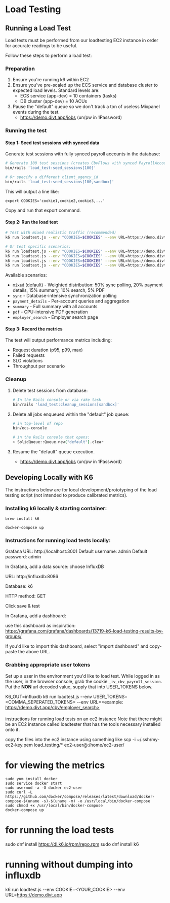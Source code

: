 # Load Testing
## Running a Load Test
Load tests must be performed from our loadtesting EC2 instance in order for accurate readings to be useful.

Follow these steps to perform a load test:

### Preparation
1. Ensure you're running k6 within EC2
2. Ensure you've pre-scaled up the ECS service and database cluster to expected load levels. Standard levels are:
    * ECS service (app-dev) = 10 containers (tasks)
    * DB cluster (app-dev) = 10 ACUs
3. Pause the "default" queue so we don't track a ton of useless Mixpanel events during the test.
    * https://demo.divt.app/jobs      (un/pw in 1Password)

### Running the test

#### Step 1: Seed test sessions with synced data
Generate test sessions with fully synced payroll accounts in the database:
```bash
# Generate 100 test sessions (creates CbvFlows with synced PayrollAccounts)
bin/rails 'load_test:seed_sessions[100]'

# Or specify a different client_agency_id
bin/rails 'load_test:seed_sessions[100,sandbox]'
```

This will output a line like:
```
export COOKIES='cookie1,cookie2,cookie3,...'
```

Copy and run that export command.

#### Step 2: Run the load test
```bash
# Test with mixed realistic traffic (recommended)
k6 run loadtest.js --env "COOKIES=$COOKIES" --env URL=https://demo.divt.app

# Or test specific scenarios:
k6 run loadtest.js --env "COOKIES=$COOKIES" --env URL=https://demo.divt.app --env SCENARIO=sync
k6 run loadtest.js --env "COOKIES=$COOKIES" --env URL=https://demo.divt.app --env SCENARIO=pdf
k6 run loadtest.js --env "COOKIES=$COOKIES" --env URL=https://demo.divt.app --env SCENARIO=summary
k6 run loadtest.js --env "COOKIES=$COOKIES" --env URL=https://demo.divt.app --env SCENARIO=employer_search
```

Available scenarios:
- `mixed` (default) - Weighted distribution: 50% sync polling, 20% payment details, 15% summary, 10% search, 5% PDF
- `sync` - Database-intensive synchronization polling
- `payment_details` - Per-account queries and aggregation
- `summary` - Full summary with all accounts
- `pdf` - CPU-intensive PDF generation
- `employer_search` - Employer search page

#### Step 3: Record the metrics

The test will output performance metrics including:
- Request duration (p95, p99, max)
- Failed requests
- SLO violations
- Throughput per scenario

### Cleanup
1. Delete test sessions from database:
    ```bash
    # In the Rails console or via rake task
    bin/rails 'load_test:cleanup_sessions[sandbox]'
    ```

2. Delete all jobs enqueued within the "default" job queue:
    ```bash
    # in top-level of repo
    bin/ecs-console

    # in the Rails console that opens:
    > SolidQueue::Queue.new("default").clear
    ```

3. Resume the "default" queue execution.
    * https://demo.divt.app/jobs      (un/pw in 1Password)


## Developing Locally with K6
The instructions below are for local development/prototyping of the load testing script (not intended to produce calibrated metrics).

### Installing k6 locally & starting container:

```
brew install k6

docker-compose up
```

### Instructions for running load tests locally:

Grafana URL: http://localhost:3001
Default username: admin
Default password: admin

In Grafana, add a data source: choose InfluxDB

URL: http://influxdb:8086


Database: k6

HTTP method: GET

Click save & test

In Grafana, add a dashboard:

use this dashboard as inspiration:
https://grafana.com/grafana/dashboards/13719-k6-load-testing-results-by-groups/

If you'd like to import this dashboard, select "import dashboard" and copy-paste the above URL.

### Grabbing appropriate user tokens

Set up a user in the environment you'd like to load test. While logged in as the user, in the browser console, grab the cookie `_iv_cbv_payroll_session`. Put the **NON** url decoded value, supply that into USER_TOKENS below.

K6_OUT=influxdb k6 run loadtest.js --env USER_TOKENS=<COMMA_SEPERATED_TOKENS> --env URL=<example: https://demo.divt.app/cbv/employer_search>


####

instructions for running load tests on an ec2 instance
Note that there might be an EC2 instance called loadtester that has the tools necessary installed onto it.

copy the files into the ec2 instance using something like
scp -i ~/.ssh/my-ec2-key.pem load_testing/* ec2-user@<internal-ec2-link>:/home/ec2-user/

# for viewing the metrics

```
sudo yum install docker
sudo service docker start
sudo usermod -a -G docker ec2-user
sudo curl -L https://github.com/docker/compose/releases/latest/download/docker-compose-$(uname -s)-$(uname -m) -o /usr/local/bin/docker-compose
sudo chmod +x /usr/local/bin/docker-compose
docker-compose up
```

# for running the load tests

sudo dnf install https://dl.k6.io/rpm/repo.rpm
sudo dnf install k6

# running without dumping into influxdb

k6 run loadtest.js --env COOKIE=<YOUR_COOKIE> --env URL=https://demo.divt.app
